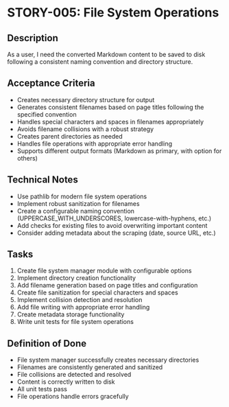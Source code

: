# STORY-005: File System Operations

## Description
As a user, I need the converted Markdown content to be saved to disk following a consistent naming convention and directory structure.

## Acceptance Criteria
- Creates necessary directory structure for output
- Generates consistent filenames based on page titles following the specified convention
- Handles special characters and spaces in filenames appropriately
- Avoids filename collisions with a robust strategy
- Creates parent directories as needed
- Handles file operations with appropriate error handling
- Supports different output formats (Markdown as primary, with option for others)

## Technical Notes
- Use pathlib for modern file system operations
- Implement robust sanitization for filenames
- Create a configurable naming convention (UPPERCASE_WITH_UNDERSCORES, lowercase-with-hyphens, etc.)
- Add checks for existing files to avoid overwriting important content
- Consider adding metadata about the scraping (date, source URL, etc.)

## Tasks
1. Create file system manager module with configurable options
2. Implement directory creation functionality
3. Add filename generation based on page titles and configuration
4. Create file sanitization for special characters and spaces
5. Implement collision detection and resolution
6. Add file writing with appropriate error handling
7. Create metadata storage functionality
8. Write unit tests for file system operations

## Definition of Done
- File system manager successfully creates necessary directories
- Filenames are consistently generated and sanitized
- File collisions are detected and resolved
- Content is correctly written to disk
- All unit tests pass
- File operations handle errors gracefully 